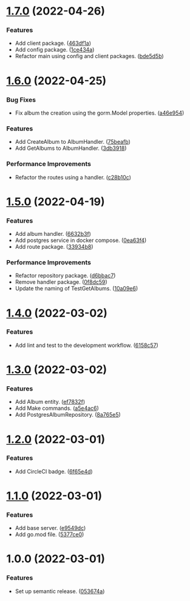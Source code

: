 # [1.7.0](https://github.com/ae-lexs/ae_albums_api/compare/v1.6.0...v1.7.0) (2022-04-26)


### Features

* Add client package. ([463df1a](https://github.com/ae-lexs/ae_albums_api/commit/463df1a3d22a371f8a37752de3932f46e5835dc8))
* Add config package. ([1ce434a](https://github.com/ae-lexs/ae_albums_api/commit/1ce434ac8f12310404f49955506b7a368eb09720))
* Refactor main using config and client packages. ([bde5d5b](https://github.com/ae-lexs/ae_albums_api/commit/bde5d5b70db57420a103e7b1c664dc1809089b0c))

# [1.6.0](https://github.com/ae-lexs/ae_albums_api/compare/v1.5.0...v1.6.0) (2022-04-25)


### Bug Fixes

* Fix album the creation using the gorm.Model properties. ([a46e954](https://github.com/ae-lexs/ae_albums_api/commit/a46e9547498fcbee209c9ca5e1c2967d89d3adaa))


### Features

* Add CreateAlbum to AlbumHandler. ([75beafb](https://github.com/ae-lexs/ae_albums_api/commit/75beafb418daffdefd466fca91d3913e6a3323d3))
* Add GetAlbums to AlbumHandler. ([3db3918](https://github.com/ae-lexs/ae_albums_api/commit/3db39184ca48c34c27d5516d2a8afb2b70f947ff))


### Performance Improvements

* Refactor the routes using a handler. ([c28b10c](https://github.com/ae-lexs/ae_albums_api/commit/c28b10cec9f713628d3f3cf81b2617bc88d9c115))

# [1.5.0](https://github.com/ae-lexs/ae_albums_api/compare/v1.4.0...v1.5.0) (2022-04-19)


### Features

* Add album handler. ([6632b3f](https://github.com/ae-lexs/ae_albums_api/commit/6632b3f85a36f19e4df682d6301c2948c89023ae))
* Add postgres service in docker compose. ([0ea63f4](https://github.com/ae-lexs/ae_albums_api/commit/0ea63f44c4be4ebfd16683544f0dd2f9e777f436))
* Add route package. ([33934b8](https://github.com/ae-lexs/ae_albums_api/commit/33934b81461ce7c28699abec257564038b9afab1))


### Performance Improvements

* Refactor repository package. ([d6bbac7](https://github.com/ae-lexs/ae_albums_api/commit/d6bbac75fb9d3d168b610e1ad259df5296f36ff2))
* Remove handler package. ([0f8dc59](https://github.com/ae-lexs/ae_albums_api/commit/0f8dc594dba11387f29e3b91a009e3f074becc08))
* Update the naming of TestGetAlbums. ([10a09e6](https://github.com/ae-lexs/ae_albums_api/commit/10a09e68026da5f9aaa34bcc76f4b665db0e97cc))

# [1.4.0](https://github.com/ae-lexs/ae_albums_api/compare/v1.3.0...v1.4.0) (2022-03-02)


### Features

* Add lint and test to the development workflow. ([6158c57](https://github.com/ae-lexs/ae_albums_api/commit/6158c57aef7e9efdaaa518bd12057fa0a0282be3))

# [1.3.0](https://github.com/ae-lexs/ae_albums_api/compare/v1.2.0...v1.3.0) (2022-03-02)


### Features

* Add Album entity. ([ef7832f](https://github.com/ae-lexs/ae_albums_api/commit/ef7832fea5f850969355c08bae0e568ae746a64c))
* Add Make commands. ([a5e4ac6](https://github.com/ae-lexs/ae_albums_api/commit/a5e4ac65ad1c0a9c5a572bb439ef771f2bf248e7))
* Add PostgresAlbumRepository. ([8a765e5](https://github.com/ae-lexs/ae_albums_api/commit/8a765e579259d27309cdf79725bcd8bb3177d3f3))

# [1.2.0](https://github.com/ae-lexs/ae_albums_api/compare/v1.1.0...v1.2.0) (2022-03-01)


### Features

* Add CircleCI badge. ([6f65e4d](https://github.com/ae-lexs/ae_albums_api/commit/6f65e4dd4e2e52d4b2a35816c73e1dee4e2164e7))

# [1.1.0](https://github.com/ae-lexs/ae_albums_api/compare/v1.0.0...v1.1.0) (2022-03-01)


### Features

* Add base server. ([e9549dc](https://github.com/ae-lexs/ae_albums_api/commit/e9549dcfd290cd51f90a644b29469f205a752335))
* Add go.mod file. ([5377ce0](https://github.com/ae-lexs/ae_albums_api/commit/5377ce09d3f3a02c207169ad03e262e192bff4fb))

# 1.0.0 (2022-03-01)


### Features

* Set up semantic release. ([053674a](https://github.com/ae-lexs/ae_albums_api/commit/053674a347612b26e421bc99056f36ffcb723c05))
